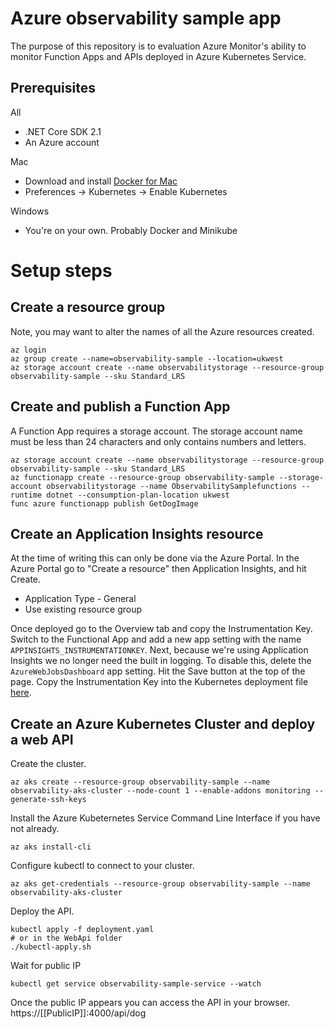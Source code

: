 # Azure observability sample app

The purpose of this repository is to evaluation Azure Monitor's ability to monitor Function Apps and APIs deployed in
Azure Kubernetes Service. 

## Prerequisites

All
 * .NET Core SDK 2.1
 * An Azure account

Mac
  
  * Download and install [Docker for Mac](https://docs.docker.com/docker-for-mac/install/)
  * Preferences -> Kubernetes -> Enable Kubernetes

Windows
 * You're on your own. Probably Docker and Minikube
 
# Setup steps

## Create a resource group

Note, you may want to alter the names of all the Azure resources created.

```
az login
az group create --name=observability-sample --location=ukwest
az storage account create --name observabilitystorage --resource-group observability-sample --sku Standard_LRS
```

## Create and publish a Function App

A Function App requires a storage account. The storage account name must be less than 24 characters and only contains numbers and letters.

```
az storage account create --name observabilitystorage --resource-group observability-sample --sku Standard_LRS
az functionapp create --resource-group observability-sample --storage-account observabilitystorage --name ObservabilitySamplefunctions --runtime dotnet --consumption-plan-location ukwest
func azure functionapp publish GetDogImage
```


## Create an Application Insights resource

At the time of writing this can only be done via the Azure Portal. In the Azure Portal go to "Create a resource" then Application Insights, and hit Create. 

* Application Type - General
* Use existing resource group

Once deployed go to the Overview tab and copy the Instrumentation Key. Switch to the Functional App and add a new app setting with the name ```APPINSIGHTS_INSTRUMENTATIONKEY```. Next, because we're using Application Insights we no longer need the built in logging. To disable this, delete the ```AzureWebJobsDashboard``` app setting. Hit the Save button at the top of the page.
Copy the Instrumentation Key into the Kubernetes deployment file [here](https://github.com/philjhale/AzureObservabilitySampleApp/blob/master/WebApi/deployment.yaml#L24).

## Create an Azure Kubernetes Cluster and deploy a web API

Create the cluster.

```
az aks create --resource-group observability-sample --name observability-aks-cluster --node-count 1 --enable-addons monitoring --generate-ssh-keys
```

Install the Azure Kubeternetes Service Command Line Interface if you have not already.
```
az aks install-cli
```

Configure kubectl to connect to your cluster.
```
az aks get-credentials --resource-group observability-sample --name observability-aks-cluster
```
Deploy the API.

```
kubectl apply -f deployment.yaml
# or in the WebApi folder
./kubectl-apply.sh
```

Wait for public IP
```
kubectl get service observability-sample-service --watch
```

Once the public IP appears you can access the API in your browser. https://[[PublicIP]]:4000/api/dog

